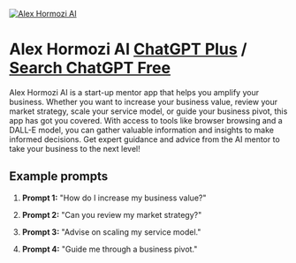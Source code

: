 
[![Alex Hormozi AI](null)](https://chat.openai.com/g/g-Fz5dDMpfz-alex-hormozi-ai)

# Alex Hormozi AI [ChatGPT Plus](https://chat.openai.com/g/g-Fz5dDMpfz-alex-hormozi-ai) / [Search ChatGPT Free](https://gptcall.net/index.html#/?search=Alex%20Hormozi%20AI)

Alex Hormozi AI is a start-up mentor app that helps you amplify your business. Whether you want to increase your business value, review your market strategy, scale your service model, or guide your business pivot, this app has got you covered. With access to tools like browser browsing and a DALL-E model, you can gather valuable information and insights to make informed decisions. Get expert guidance and advice from the AI mentor to take your business to the next level!

## Example prompts

1. **Prompt 1:** "How do I increase my business value?"

2. **Prompt 2:** "Can you review my market strategy?"

3. **Prompt 3:** "Advise on scaling my service model."

4. **Prompt 4:** "Guide me through a business pivot."



